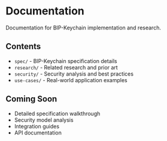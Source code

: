 # Documentation

Documentation for BIP-Keychain implementation and research.

## Contents

- `spec/` - BIP-Keychain specification details
- `research/` - Related research and prior art
- `security/` - Security analysis and best practices
- `use-cases/` - Real-world application examples

## Coming Soon

- Detailed specification walkthrough
- Security model analysis
- Integration guides
- API documentation
